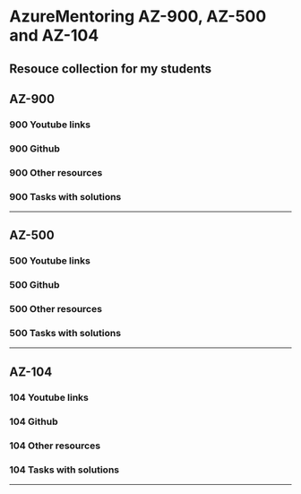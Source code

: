 # AzureMentoring AZ-900, AZ-500 and AZ-104

Resouce collection for my students
----
## AZ-900
### 900 Youtube links
### 900 Github
### 900 Other resources
### 900 Tasks with solutions
----

## AZ-500
### 500 Youtube links
### 500 Github
### 500 Other resources
### 500 Tasks with solutions
----

## AZ-104
### 104 Youtube links
### 104 Github
### 104 Other resources
### 104 Tasks with solutions
----

